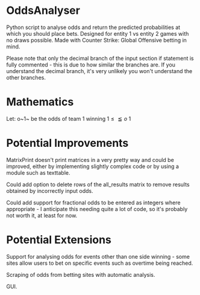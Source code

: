 # OddsAnalyser
Python script to analyse odds and return the predicted probabilities at which you should place bets. Designed for entity 1 vs entity 2 games with no draws possible. Made with Counter Strike: Global Offensive betting in mind.

Please note that only the decimal branch of the input section if statement is fully commented - this is due to how similar the branches are. If you understand the decimal branch, it's very unlikely you won't understand the other branches.

# Mathematics

Let:
o~1~ be the odds of team 1 winning   $1 \leq \leqq o~1~$

# Potential Improvements
MatrixPrint doesn't print matrices in a very pretty way and could be improved, either by implementing slightly complex code or by using a module such as texttable.

Could add option to delete rows of the all_results matrix to remove results obtained by incorrectly input odds.

Could add support for fractional odds to be entered as integers where appropriate - I anticipate this needing quite a lot of code, so it's probably not worth it, at least for now.

# Potential Extensions
Support for analysing odds for events other than one side winning - some sites allow users to bet on specific events such as overtime being reached.

Scraping of odds from betting sites with automatic analysis.

GUI.